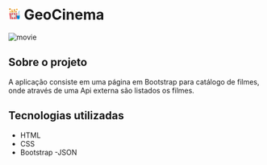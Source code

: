 # ![popcorn](https://github.com/GeovanniSantos/geocinema/blob/main/assets/popcorn.png) GeoCinema 

![movie](https://github.com/GeovanniSantos/geocinema/blob/main/assets/animação.gif)

## Sobre o projeto
A aplicação consiste em uma página em Bootstrap para catálogo de filmes, onde através de uma Api externa são listados os filmes.

## Tecnologias utilizadas

- HTML
- CSS
- Bootstrap
-JSON
